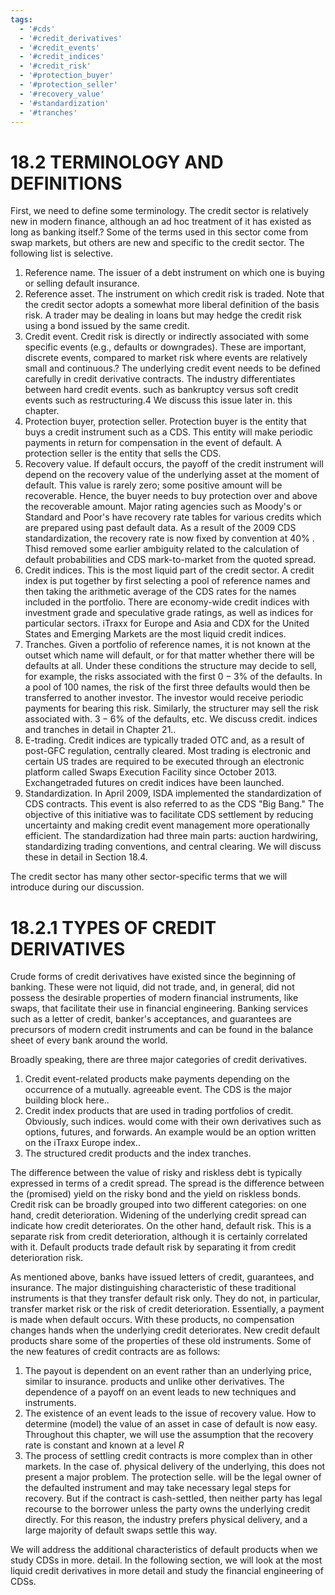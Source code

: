 ```yaml
---
tags:
  - '#cds'
  - '#credit_derivatives'
  - '#credit_events'
  - '#credit_indices'
  - '#credit_risk'
  - '#protection_buyer'
  - '#protection_seller'
  - '#recovery_value'
  - '#standardization'
  - '#tranches'
---
```

# 18.2 TERMINOLOGY AND DEFINITIONS  

First, we need to define some terminology. The credit sector is relatively new in modern finance, although an ad hoc treatment of it has existed as long as banking itself.? Some of the terms used in this sector come from swap markets, but others are new and specific to the credit sector. The following list is selective.  

1. Reference name. The issuer of a debt instrument on which one is buying or selling default insurance.   
2. Reference asset. The instrument on which credit risk is traded. Note that the credit sector adopts a somewhat more liberal definition of the basis risk. A trader may be dealing in loans but may hedge the credit risk using a bond issued by the same credit.   
3. Credit event. Credit risk is directly or indirectly associated with some specific events (e.g., defaults or downgrades). These are important, discrete events, compared to market risk where events are relatively small and continuous.? The underlying credit event needs to be defined carefully in credit derivative contracts. The industry differentiates between hard credit events. such as bankruptcy versus soft credit events such as restructuring.4 We discuss this issue later in. this chapter.   
4. Protection buyer, protection seller. Protection buyer is the entity that buys a credit instrument such as a CDS. This entity will make periodic payments in return for compensation in the event of default. A protection seller is the entity that sells the CDS.   
5. Recovery value. If default occurs, the payoff of the credit instrument will depend on the recovery value of the underlying asset at the moment of default. This value is rarely zero; some positive amount will be recoverable. Hence, the buyer needs to buy protection over and above the recoverable amount. Major rating agencies such as Moody's or Standard and Poor's have recovery rate tables for various credits which are prepared using past default data. As a result of the 2009 CDS standardization, the recovery rate is now fixed by convention at $40\%$ . Thisd removed some earlier ambiguity related to the calculation of default probabilities and CDS mark-to-market from the quoted spread.   
6. Credit indices. This is the most liquid part of the credit sector. A credit index is put together by first selecting a pool of reference names and then taking the arithmetic average of the CDS rates for the names included in the portfolio. There are economy-wide credit indices with investment grade and speculative grade ratings, as well as indices for particular sectors. iTraxx for Europe and Asia and CDX for the United States and Emerging Markets are the most liquid credit indices.   
7. Tranches. Given a portfolio of reference names, it is not known at the outset which name will default, or for that matter whether there will be defaults at all. Under these conditions the structure may decide to sell, for example, the risks associated with the first $0-3\%$ of the defaults. In a pool of 100 names, the risk of the first three defaults would then be transferred to another investor. The investor would receive periodic payments for bearing this risk. Similarly, the structurer may sell the risk associated with. $3-6\%$ of the defaults, etc. We discuss credit. indices and tranches in detail in Chapter 21..   
8. E-trading. Credit indices are typically traded OTC and, as a result of post-GFC regulation, centrally cleared. Most trading is electronic and certain US trades are required to be executed through an electronic platform called Swaps Execution Facility since October 2013. Exchangetraded futures on credit indices have been launched.   
9. Standardization. In April 2009, ISDA implemented the standardization of CDS contracts. This event is also referred to as the CDS "Big Bang." The objective of this initiative was to facilitate CDS settlement by reducing uncertainty and making credit event management more operationally efficient. The standardization had three main parts: auction hardwiring, standardizing trading conventions, and central clearing. We will discuss these in detail in Section 18.4.  

The credit sector has many other sector-specific terms that we will introduce during our discussion.  

# 18.2.1 TYPES OF CREDIT DERIVATIVES  

Crude forms of credit derivatives have existed since the beginning of banking. These were not liquid, did not trade, and, in general, did not possess the desirable properties of modern financial instruments, like swaps, that facilitate their use in financial engineering. Banking services such as a letter of credit, banker's acceptances, and guarantees are precursors of modern credit instruments and can be found in the balance sheet of every bank around the world.  

Broadly speaking, there are three major categories of credit derivatives.  

1. Credit event-related products make payments depending on the occurrence of a mutually. agreeable event. The CDS is the major building block here..   
2. Credit index products that are used in trading portfolios of credit. Obviously, such indices. would come with their own derivatives such as options, futures, and forwards. An example would be an option written on the iTraxx Europe index..   
3. The structured credit products and the index tranches.  

The difference between the value of risky and riskless debt is typically expressed in terms of a credit spread. The spread is the difference between the (promised) yield on the risky bond and the yield on riskless bonds. Credit risk can be broadly grouped into two different categories: on one hand, credit deterioration. Widening of the underlying credit spread can indicate how credit deteriorates. On the other hand, default risk. This is a separate risk from credit deterioration, although it is certainly correlated with it. Default products trade default risk by separating it from credit deterioration risk.  

As mentioned above, banks have issued letters of credit, guarantees, and insurance. The major distinguishing characteristic of these traditional instruments is that they transfer default risk only. They do not, in particular, transfer market risk or the risk of credit deterioration. Essentially, a payment is made when default occurs. With these products, no compensation changes hands when the underlying credit deteriorates. New credit default products share some of the properties of these old instruments. Some of the new features of credit contracts are as follows:  

1. The payout is dependent on an event rather than an underlying price, similar to insurance. products and unlike other derivatives. The dependence of a payoff on an event leads to new techniques and instruments.   
2. The existence of an event leads to the issue of recovery value. How to determine (model) the value of an asset in case of default is now easy. Throughout this chapter, we will use the assumption that the recovery rate is constant and known at a level $R$   
3. The process of settling credit contracts is more complex than in other markets. In the case of. physical delivery of the underlying, this does not present a major problem. The protection selle. will be the legal owner of the defaulted instrument and may take necessary legal steps for recovery. But if the contract is cash-settled, then neither party has legal recourse to the borrower unless the party owns the underlying credit directly. For this reason, the industry prefers physical delivery, and a large majority of default swaps settle this way.  

We will address the additional characteristics of default products when we study CDSs in more. detail. In the following section, we will look at the most liquid credit derivatives in more detail and study the financial engineering of CDSs.  
